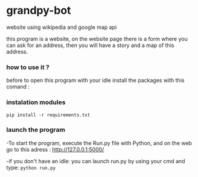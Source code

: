# grandpy-bot
website using wikipedia and google map api

this program is a website, on the website page there is a form where you can ask for an address, then you will have a story and a map of this address.

### how to use it ?
before to open this program with your idle install the packages with this comand :
### instalation modules
`pip install -r requirements.txt`

### launch the program
-To start the program, execute the Run.py file with Python, and on the web go to this adress : http://127.0.0.1:5000/

-if you don't have an idle:
you can launch run.py by using your cmd and type:
`python run.py`

